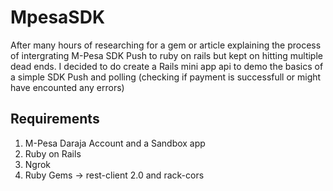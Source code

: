 # MpesaSDK
After many hours of researching for a gem or article explaining the process of intergrating M-Pesa SDK Push to ruby on rails but kept on hitting multiple dead ends. I decided to do create a Rails mini app api to demo the basics of a simple SDK Push and polling (checking if payment is successfull or might have encounted any errors)
## Requirements
1. M-Pesa Daraja Account and a Sandbox app
2. Ruby on Rails
3. Ngrok 
4. Ruby Gems -> rest-client 2.0 and rack-cors

